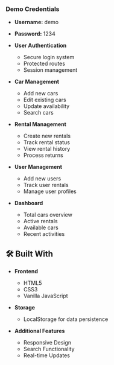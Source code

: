 
### Demo Credentials

- **Username:** demo
- **Password:** 1234



- **User Authentication**

  - Secure login system
  - Protected routes
  - Session management

- **Car Management**

  - Add new cars
  - Edit existing cars
  - Update availability
  - Search cars

- **Rental Management**

  - Create new rentals
  - Track rental status
  - View rental history
  - Process returns

- **User Management**

  - Add new users
  - Track user rentals
  - Manage user profiles

- **Dashboard**
  - Total cars overview
  - Active rentals
  - Available cars
  - Recent activities

## 🛠️ Built With

- **Frontend**

  - HTML5
  - CSS3
  - Vanilla JavaScript

- **Storage**

  - LocalStorage for data persistence

- **Additional Features**
  - Responsive Design
  - Search Functionality
  - Real-time Updates
